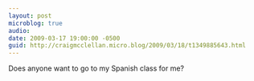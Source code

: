 ```yaml
---
layout: post
microblog: true
audio: 
date: 2009-03-17 19:00:00 -0500
guid: http://craigmcclellan.micro.blog/2009/03/18/t1349885643.html
---
```

Does anyone want to go to my Spanish class for me?
